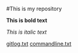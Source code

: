 #This is my repository

**This is bold text**

*This is italic text*

[gitlog.txt](https://github.com/kirkeruusalu/ot-practice/blob/master/calculators/week1/gitlog.txt)
[commandline.txt](https://github.com/kirkeruusalu/ot-practice/blob/master/calculators/week1/commandline.txt)
